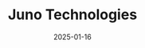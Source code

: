---  
layout: startup_page  
title: "Juno Technologies"  
id: "thisisjuno.ai"  
permalink: "/junotechnologiesthisisjuno.ai01162025/"  
website: "https://www.thisisjuno.ai/"  
funding_round: "Seed"  
funding_amount: "$1M"  
investors: "Fuel Ventures, Zinc, other Angel Investors"  
about: "Juno Technologies develops AI-powered loan processing solutions for lenders and brokers specializing in business and property loans. Their flagship product, Juno, streamlines the loan application process for small businesses by automating data collection, verification, and enrichment. This improves efficiency and reduces processing times for lenders."  
markets: "Fintech, AI, Medical Device"  
hq: "Montreal, Quebec, Canada"  
founded_year: "2022"  
linkedin: "https://ca.linkedin.com/company/juno-technologies"  
twitter: ""  
instagram: ""  
facebook: ""  
crunchbase: "https://www.crunchbase.com/organization/juno-technologies"  
pitchbook: "https://pitchbook.com/profiles/company/369213-04"  

date_display: "16-Jan-2025"  
date: "2025-01-16"

# SEO Optimization  
meta_title: "Juno Technologies - Seed Funding ($1M)"  
meta_description: "Juno Technologies, Juno Technologies develops AI-powered loan processing solutions for lenders and brokers specializing in business and property loans. Their flagship pr..."  
meta_keywords: "Juno Technologies, Fintech, AI, Medical Device, Seed funding"  
canonical_url: "https://startup.projectstartups.com/junotechnologiesthisisjuno.ai01162025/"  
---